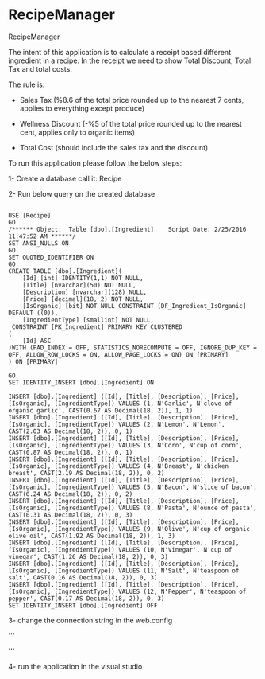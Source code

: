 # RecipeManager
RecipeManager

The intent of this application is to calculate a receipt based different ingredient in a recipe.
In the receipt we need to show Total Discount, Total Tax and total costs.

The rule is:

- Sales Tax (%8.6 of the total price rounded up to the nearest 7 cents, applies to everything except produce)

- Wellness Discount (-%5 of the total price rounded up to the nearest cent, applies only to organic items)

- Total Cost (should include the sales tax and the discount)

To run this application please follow the below steps:

1-	Create a database call it: Recipe


2-	Run below query on the created database

```

USE [Recipe]
GO
/****** Object:  Table [dbo].[Ingredient]    Script Date: 2/25/2016 11:47:52 AM ******/
SET ANSI_NULLS ON
GO
SET QUOTED_IDENTIFIER ON
GO
CREATE TABLE [dbo].[Ingredient](
	[Id] [int] IDENTITY(1,1) NOT NULL,
	[Title] [nvarchar](50) NOT NULL,
	[Description] [nvarchar](128) NULL,
	[Price] [decimal](18, 2) NOT NULL,
	[IsOrganic] [bit] NOT NULL CONSTRAINT [DF_Ingredient_IsOrganic]  DEFAULT ((0)),
	[IngredientType] [smallint] NOT NULL,
 CONSTRAINT [PK_Ingredient] PRIMARY KEY CLUSTERED 
(
	[Id] ASC
)WITH (PAD_INDEX = OFF, STATISTICS_NORECOMPUTE = OFF, IGNORE_DUP_KEY = OFF, ALLOW_ROW_LOCKS = ON, ALLOW_PAGE_LOCKS = ON) ON [PRIMARY]
) ON [PRIMARY]

GO
SET IDENTITY_INSERT [dbo].[Ingredient] ON 

INSERT [dbo].[Ingredient] ([Id], [Title], [Description], [Price], [IsOrganic], [IngredientType]) VALUES (1, N'Garlic', N'clove of organic garlic', CAST(0.67 AS Decimal(18, 2)), 1, 1)
INSERT [dbo].[Ingredient] ([Id], [Title], [Description], [Price], [IsOrganic], [IngredientType]) VALUES (2, N'Lemon', N'Lemon', CAST(2.03 AS Decimal(18, 2)), 0, 1)
INSERT [dbo].[Ingredient] ([Id], [Title], [Description], [Price], [IsOrganic], [IngredientType]) VALUES (3, N'Corn', N'cup of corn', CAST(0.87 AS Decimal(18, 2)), 0, 1)
INSERT [dbo].[Ingredient] ([Id], [Title], [Description], [Price], [IsOrganic], [IngredientType]) VALUES (4, N'Breast', N'chicken breast', CAST(2.19 AS Decimal(18, 2)), 0, 2)
INSERT [dbo].[Ingredient] ([Id], [Title], [Description], [Price], [IsOrganic], [IngredientType]) VALUES (5, N'Bacon', N'slice of bacon', CAST(0.24 AS Decimal(18, 2)), 0, 2)
INSERT [dbo].[Ingredient] ([Id], [Title], [Description], [Price], [IsOrganic], [IngredientType]) VALUES (8, N'Pasta', N'ounce of pasta', CAST(0.31 AS Decimal(18, 2)), 0, 3)
INSERT [dbo].[Ingredient] ([Id], [Title], [Description], [Price], [IsOrganic], [IngredientType]) VALUES (9, N'Olive', N'cup of organic olive oil', CAST(1.92 AS Decimal(18, 2)), 1, 3)
INSERT [dbo].[Ingredient] ([Id], [Title], [Description], [Price], [IsOrganic], [IngredientType]) VALUES (10, N'Vinegar', N'cup of vinegar', CAST(1.26 AS Decimal(18, 2)), 0, 3)
INSERT [dbo].[Ingredient] ([Id], [Title], [Description], [Price], [IsOrganic], [IngredientType]) VALUES (11, N'Salt', N'teaspoon of salt', CAST(0.16 AS Decimal(18, 2)), 0, 3)
INSERT [dbo].[Ingredient] ([Id], [Title], [Description], [Price], [IsOrganic], [IngredientType]) VALUES (12, N'Pepper', N'teaspoon of pepper', CAST(0.17 AS Decimal(18, 2)), 0, 3)
SET IDENTITY_INSERT [dbo].[Ingredient] OFF

```

3- change the connection string in the web.config

'''
 <add name="RecipeEntity" connectionString="data source=ERFAN-PC;initial catalog=Recipe;integrated security=True;MultipleActiveResultSets=True;App=EntityFramework" providerName="System.Data.SqlClient" />

'''


4- run the application in the visual studio

